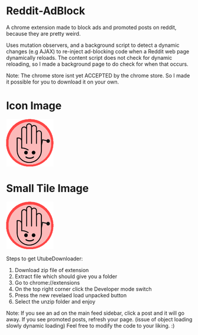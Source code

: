 # Reddit-AdBlock

A chrome extension made to block ads and promoted posts on reddit, because they are pretty weird. 

Uses mutation observers, and a background script to detect a dynamic changes (e.g AJAX) to re-inject ad-blocking code when a Reddit web page dynamically reloads. The content script does not check for dynamic reloading, so I made a background page to do check for when that occurs.


Note: The chrome store isnt yet ACCEPTED by the chrome store.
So I made it possible for you to download it on your own.

# Icon Image
![alt text](https://github.com/FahadAdnan/Reddit-Adblock/blob/master/Images/start128.png)

# Small Tile Image
![alt text](https://github.com/FahadAdnan/Reddit-Adblock/blob/master/Images/start128.png)



Steps to get UtubeDownloader:

1) Download zip file of extension
2) Extract file which should give you a folder
3) Go to chrome://extensions
4) On the top right corner click the Developer mode switch
5) Press the new revelaed load unpacked button
6) Select the unzip folder and enjoy

Note: If you see an ad on the main feed sidebar, click a post and it will go away. 
      If you see promoted posts, refresh your page. (issue of object loading slowly dynamic loading)
Feel free to modify the code to your liking. :)









